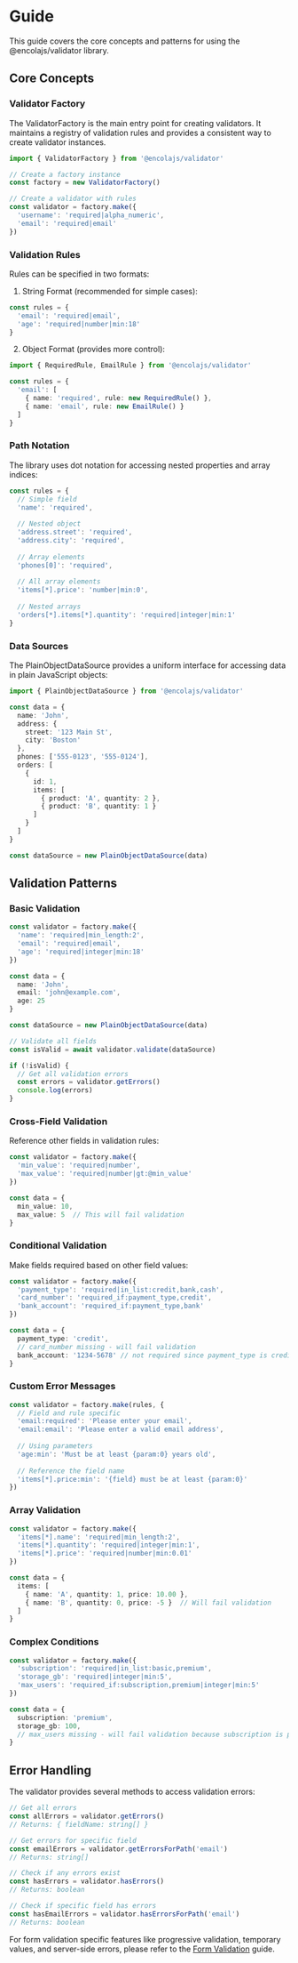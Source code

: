 # Guide

This guide covers the core concepts and patterns for using the @encolajs/validator library.

## Core Concepts

### Validator Factory

The ValidatorFactory is the main entry point for creating validators. It maintains a registry of validation rules and provides a consistent way to create validator instances.

```typescript
import { ValidatorFactory } from '@encolajs/validator'

// Create a factory instance
const factory = new ValidatorFactory()

// Create a validator with rules
const validator = factory.make({
  'username': 'required|alpha_numeric',
  'email': 'required|email'
})
```

### Validation Rules

Rules can be specified in two formats:

1. String Format (recommended for simple cases):
```typescript
const rules = {
  'email': 'required|email',
  'age': 'required|number|min:18'
}
```

2. Object Format (provides more control):
```typescript
import { RequiredRule, EmailRule } from '@encolajs/validator'

const rules = {
  'email': [
    { name: 'required', rule: new RequiredRule() },
    { name: 'email', rule: new EmailRule() }
  ]
}
```

### Path Notation

The library uses dot notation for accessing nested properties and array indices:

```typescript
const rules = {
  // Simple field
  'name': 'required',
  
  // Nested object
  'address.street': 'required',
  'address.city': 'required',
  
  // Array elements
  'phones[0]': 'required',
  
  // All array elements
  'items[*].price': 'number|min:0',
  
  // Nested arrays
  'orders[*].items[*].quantity': 'required|integer|min:1'
}
```

### Data Sources

The PlainObjectDataSource provides a uniform interface for accessing data in plain JavaScript objects:

```typescript
import { PlainObjectDataSource } from '@encolajs/validator'

const data = {
  name: 'John',
  address: {
    street: '123 Main St',
    city: 'Boston'
  },
  phones: ['555-0123', '555-0124'],
  orders: [
    { 
      id: 1,
      items: [
        { product: 'A', quantity: 2 },
        { product: 'B', quantity: 1 }
      ]
    }
  ]
}

const dataSource = new PlainObjectDataSource(data)
```

## Validation Patterns

### Basic Validation

```typescript
const validator = factory.make({
  'name': 'required|min_length:2',
  'email': 'required|email',
  'age': 'required|integer|min:18'
})

const data = {
  name: 'John',
  email: 'john@example.com',
  age: 25
}

const dataSource = new PlainObjectDataSource(data)

// Validate all fields
const isValid = await validator.validate(dataSource)

if (!isValid) {
  // Get all validation errors
  const errors = validator.getErrors()
  console.log(errors)
}
```

### Cross-Field Validation

Reference other fields in validation rules:

```typescript
const validator = factory.make({
  'min_value': 'required|number',
  'max_value': 'required|number|gt:@min_value'
})

const data = {
  min_value: 10,
  max_value: 5  // This will fail validation
}
```

### Conditional Validation

Make fields required based on other field values:

```typescript
const validator = factory.make({
  'payment_type': 'required|in_list:credit,bank,cash',
  'card_number': 'required_if:payment_type,credit',
  'bank_account': 'required_if:payment_type,bank'
})

const data = {
  payment_type: 'credit',
  // card_number missing - will fail validation
  bank_account: '1234-5678' // not required since payment_type is credit
}
```

### Custom Error Messages

```typescript
const validator = factory.make(rules, {
  // Field and rule specific
  'email:required': 'Please enter your email',
  'email:email': 'Please enter a valid email address',
  
  // Using parameters
  'age:min': 'Must be at least {param:0} years old',
  
  // Reference the field name
  'items[*].price:min': '{field} must be at least {param:0}'
})
```

### Array Validation

```typescript
const validator = factory.make({
  'items[*].name': 'required|min_length:2',
  'items[*].quantity': 'required|integer|min:1',
  'items[*].price': 'required|number|min:0.01'
})

const data = {
  items: [
    { name: 'A', quantity: 1, price: 10.00 },
    { name: 'B', quantity: 0, price: -5 }  // Will fail validation
  ]
}
```

### Complex Conditions

```typescript
const validator = factory.make({
  'subscription': 'required|in_list:basic,premium',
  'storage_gb': 'required|integer|min:5',
  'max_users': 'required_if:subscription,premium|integer|min:5'
})

const data = {
  subscription: 'premium',
  storage_gb: 100,
  // max_users missing - will fail validation because subscription is premium
}
```

## Error Handling

The validator provides several methods to access validation errors:

```typescript
// Get all errors
const allErrors = validator.getErrors()
// Returns: { fieldName: string[] }

// Get errors for specific field
const emailErrors = validator.getErrorsForPath('email')
// Returns: string[]

// Check if any errors exist
const hasErrors = validator.hasErrors()
// Returns: boolean

// Check if specific field has errors
const hasEmailErrors = validator.hasErrorsForPath('email')
// Returns: boolean
```

For form validation specific features like progressive validation, temporary values, and server-side errors, please refer to the [Form Validation](./form-validation.md) guide.